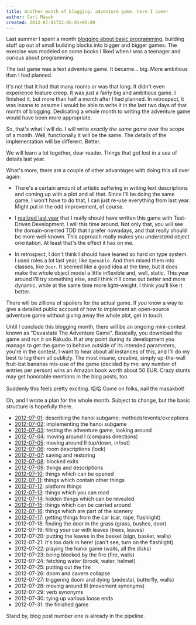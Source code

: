 ```yaml
---
title: Another month of blogging: adventure game, here I come!
author: Carl Mäsak
created: 2012-07-01T23:06:01+02:00
---
```

Last summer I spent a month [blogging about basic
programming](http://strangelyconsistent.org/blog/a-month-of-blogging-about-programming-fundamentals),
building stuff up out of small building blocks into bigger and bigger games.
The exercise was modeled on some books I liked when I was a teenager and
curious about programming.

The last game was a text adventure game. It became... big. More ambitious than
I had planned.

It's not that it had that many rooms or was that long. It didn't even
experience feature creep. It was just a fairly big and ambitious game. I
finished it, but more than half a month after I had planned. In retrospect, it
was insane to assume I would be able to write it in the last two days of that
month of blogging. Dedicating a whole month to writing the adventure game would
have been more appropriate.

So, that's what I will do. I will write *exactly the same game* over the scope
of a month. Well, functionally it will be the same. The details of the
implementation will be different. Better.

We will learn a lot together, dear reader. Things that got lost in a sea of
details last year.

What's more, there are a couple of other advantages with doing this all over
again:

* There's a certain amount of artistic suffering in writing text descriptions
  and coming up with a plot and all that. Since I'll be doing the same game, I
  won't have to do that, I can just re-use everything from last year. Might put
  in the odd improvement, of course.

* I [realized last year](http://strangelyconsistent.org/blog/what-i-learned-from-the-june-blogging)
  that I really should have written this game with Test-Driven Development. I
  will this time around. Not only that, you will see the domain-oriented TDD
  that I prefer nowadays, and that really should be more well-known. This
  approach really makes you *understand* object orientation. At least that's
  the effect it has on me.

* In retrospect, I don't think I should have leaned so hard on type
  system. I used roles a lot last year, like `Openable`. And then mixed them
  into classes, like `Door`. It seemed like a good idea at the time, but it
  does make the whole object model a little inflexible and, well, static. This
  year around I'll try something else, and I think it'll come out better and
  more dynamic, while at the same time more light-weight. I think you'll like
  it better.

There will be zillions of spoilers for the actual game. If *you* know a way to
give a detailed public account of how to implement an open-source adventure
game without giving away the whole plot, get in touch.

Until I conclude this blogging month, there will be an ongoing mini-contest
known as "Devastate The Adventure Game". Basically, you download the game and
run it on Rakudo. If at *any* point during its development you manage to get
the game to behave outside of its intended parameters, you're in the contest. I
want to hear about all instances of this, and I'll do my best to log them all
publicly. The most insane, creative, simply up-the-wall fruit-bat bananas
mis-use of the game (decided by me; any number of entries per person) wins an
Amazon book worth about 50 EUR. Crazy stunts may get honorable mentions in
the blog posts, too.

Suddenly this feels pretty exciting. 哈哈 Come on folks, nail the masakbot!

Oh, and I wrote a plan for the whole month. Subject to change, but the basic
structure is hopefully there.

* [2012-07-01](http://strangelyconsistent.org/blog/july-1-2012-hanoi-as-a-black-box): describing the hanoi subgame; methods/events/exceptions
* [2012-07-02](http://strangelyconsistent.org/blog/july-2-2012-implementing-hanoi): implementing the hanoi subgame
* [2012-07-03](http://strangelyconsistent.org/blog/july-3-testing-the-adventure-game-looking-around): testing the adventure game, looking around
* [2012-07-04](http://strangelyconsistent.org/blog/july-4-moving-around-i-compass-directions): moving around I (compass directions)
* [2012-07-05](http://strangelyconsistent.org/blog/july-5-moving-around-ii-up-down-in-out): moving around II (up/down, in/out)
* [2012-07-06](http://strangelyconsistent.org/blog/july-6-room-descriptions-look): room descriptions (look)
* [2012-07-07](http://strangelyconsistent.org/blog/july-7-saving-and-restoring): saving and restoring
* [2012-07-08](http://strangelyconsistent.org/blog/july-8-blocked-exits): blocked exits
* [2012-07-09](http://strangelyconsistent.org/blog/july-9-things-and-descriptions): things and descriptions
* [2012-07-10](http://strangelyconsistent.org/blog/july-10-2012-things-which-can-be-opened): things which can be opened
* [2012-07-11](http://strangelyconsistent.org/blog/july-11-2012-things-which-contain-other-things): things which contain other things
* [2012-07-12](http://strangelyconsistent.org/blog/july-12-2012-platform-things): platform things
* [2012-07-13](http://strangelyconsistent.org/blog/july-13-2012-things-which-you-can-read): things which you can read
* [2012-07-14](http://strangelyconsistent.org/blog/july-14-2012-hidden-things-which-can-be-revealed): hidden things which can be revealed
* [2012-07-15](http://strangelyconsistent.org/blog/july-15-2012-things-which-can-be-carried-around): things which can be carried around
* [2012-07-16](http://strangelyconsistent.org/blog/july-16-2012-things-which-are-part-of-the-scenery): things which are part of the scenery
* [2012-07-17](http://strangelyconsistent.org/blog/july-17-2012-getting-things-from-the-car): getting things from the car (car, rope, flashlight)
* 2012-07-18: finding the door in the grass (grass, bushes, door)
* 2012-07-19: filling your car with leaves (trees, leaves)
* 2012-07-20: putting the leaves in the basket (sign, basket, walls)
* 2012-07-21: it's too dark in here! (can't see, turn on the flashlight)
* 2012-07-22: playing the hanoi game (walls, all the disks)
* 2012-07-23: being blocked by the fire (fire, walls)
* 2012-07-24: fetching water (brook, water, helmet)
* 2012-07-25: putting out the fire
* 2012-07-26: doom and cavern collapse
* 2012-07-27: triggering doom and dying (pedestal, butterfly, walls)
* 2012-07-28: moving around III (movement synonyms)
* 2012-07-29: verb synonyms
* 2012-07-30: tying up various loose ends
* 2012-07-31: the finished game

Stand by, blog post number one is already in the pipeline.
